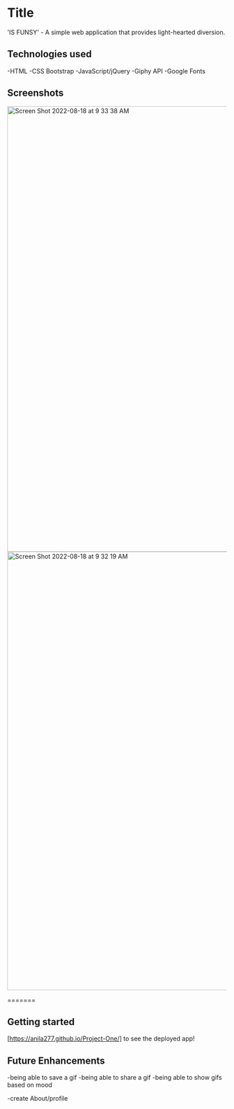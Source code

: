 # Title
'IS FUNSY' -
    A simple web application that provides light-hearted diversion. 

## Technologies used
-HTML 
-CSS
Bootstrap
-JavaScript/jQuery
-Giphy API
-Google Fonts

## Screenshots 
<img width="1020" alt="Screen Shot 2022-08-18 at 9 33 38 AM" src="https://user-images.githubusercontent.com/110471140/185408056-5b5867a2-1739-4212-b1be-1c71b652a5ed.png">

<img width="1004" alt="Screen Shot 2022-08-18 at 9 32 19 AM" src="https://user-images.githubusercontent.com/110471140/185408077-8b0bd232-1c6b-483b-9393-e68408eb0ab0.png">


=======


## Getting started
[https://anila277.github.io/Project-One/] to see the deployed app!


## Future Enhancements
-being able to save a gif
-being able to share a gif
-being able to show gifs based on mood

-create About/profile

